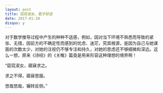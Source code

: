 ```yaml
---
layout: post
title: 窈窕淑女，君子好逑
date: 2017-01-20
disqus: y
---
```


对于数学推导过程中产生的种种不适感，例如，因对当下环境不熟悉而导致的紧张、无措，因前方的不确定性而感到的忧虑、迷茫，究其根源，是因为自己与她谋面的次数太少，对她的注视仍不够专注和持久，对她的思虑还不够细微和深远。这么一想，原来《诗经》的《关睢》篇竟是用来形容这种理想的境界啊！

“窈窕淑女，寤寐求之。

求之不得，寤寐思服。

悠哉悠哉，辗转反侧。”
